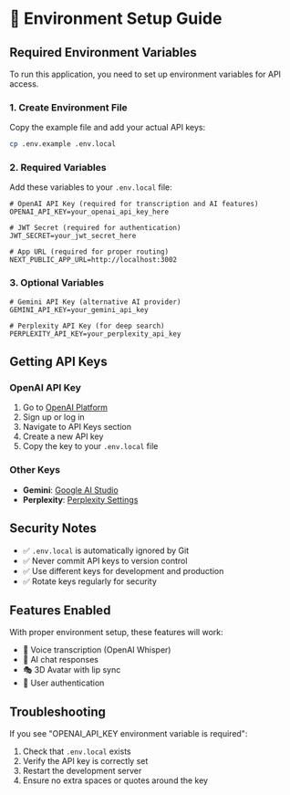 # 🔑 Environment Setup Guide

## Required Environment Variables

To run this application, you need to set up environment variables for API access.

### 1. Create Environment File

Copy the example file and add your actual API keys:

```bash
cp .env.example .env.local
```

### 2. Required Variables

Add these variables to your `.env.local` file:

```env
# OpenAI API Key (required for transcription and AI features)
OPENAI_API_KEY=your_openai_api_key_here

# JWT Secret (required for authentication)
JWT_SECRET=your_jwt_secret_here

# App URL (required for proper routing)
NEXT_PUBLIC_APP_URL=http://localhost:3002
```

### 3. Optional Variables

```env
# Gemini API Key (alternative AI provider)
GEMINI_API_KEY=your_gemini_api_key

# Perplexity API Key (for deep search)
PERPLEXITY_API_KEY=your_perplexity_api_key
```

## Getting API Keys

### OpenAI API Key
1. Go to [OpenAI Platform](https://platform.openai.com/)
2. Sign up or log in
3. Navigate to API Keys section
4. Create a new API key
5. Copy the key to your `.env.local` file

### Other Keys
- **Gemini**: [Google AI Studio](https://makersuite.google.com/app/apikey)
- **Perplexity**: [Perplexity Settings](https://www.perplexity.ai/settings/api)

## Security Notes

- ✅ `.env.local` is automatically ignored by Git
- ✅ Never commit API keys to version control
- ✅ Use different keys for development and production
- ✅ Rotate keys regularly for security

## Features Enabled

With proper environment setup, these features will work:
- 🎤 Voice transcription (OpenAI Whisper)
- 🤖 AI chat responses
- 🎭 3D Avatar with lip sync
- 🔐 User authentication

## Troubleshooting

If you see "OPENAI_API_KEY environment variable is required":
1. Check that `.env.local` exists
2. Verify the API key is correctly set
3. Restart the development server
4. Ensure no extra spaces or quotes around the key
